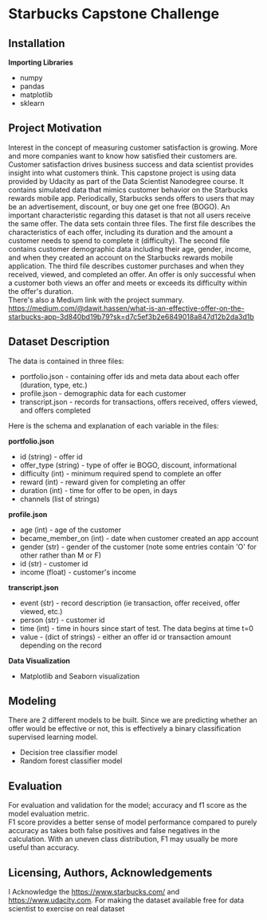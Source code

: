 # Starbucks Capstone Challenge

## Installation
**Importing Libraries**</br>
* numpy
* pandas
* matplotlib
* sklearn
## Project Motivation
Interest in the concept of measuring customer satisfaction is growing. More and more companies want to know how satisfied their customers are. Customer satisfaction drives business success and data scientist provides insight into what customers think. This capstone project is using data provided by Udacity as part of the Data Scientist Nanodegree course. It contains simulated data that mimics customer behavior on the Starbucks rewards mobile app. Periodically, Starbucks sends offers to users that may be an advertisement, discount, or buy one get one free (BOGO). An important characteristic regarding this dataset is that not all users receive the same offer.
The data sets contain three files. The first file describes the characteristics of each offer, including its duration and the amount a customer needs to spend to complete it (difficulty). The second file contains customer demographic data including their age, gender, income, and when they created an account on the Starbucks rewards mobile application. The third file describes customer purchases and when they received, viewed, and completed an offer. An offer is only successful when a customer both views an offer and meets or exceeds its difficulty within the offer's duration.</br> There's also a Medium link with the project summary. https://medium.com/@dawit.hassen/what-is-an-effective-offer-on-the-starbucks-app-3d840bd19b79?sk=d7c5ef3b2e6849018a847d12b2da3d1b
## Dataset Description 
The data is contained in three files:

* portfolio.json - containing offer ids and meta data about each offer (duration, type, etc.)
* profile.json - demographic data for each customer
* transcript.json - records for transactions, offers received, offers viewed, and offers completed

Here is the schema and explanation of each variable in the files:

**portfolio.json**
* id (string) - offer id
* offer_type (string) - type of offer ie BOGO, discount, informational
* difficulty (int) - minimum required spend to complete an offer
* reward (int) - reward given for completing an offer
* duration (int) - time for offer to be open, in days
* channels (list of strings)

**profile.json**
* age (int) - age of the customer 
* became_member_on (int) - date when customer created an app account
* gender (str) - gender of the customer (note some entries contain 'O' for other rather than M or F)
* id (str) - customer id
* income (float) - customer's income

**transcript.json**
* event (str) - record description (ie transaction, offer received, offer viewed, etc.)
* person (str) - customer id
* time (int) - time in hours since start of test. The data begins at time t=0
* value - (dict of strings) - either an offer id or transaction amount depending on the record

**Data Visualization**</br>
* Matplotlib and Seaborn visualization </br>
## Modeling 
There are 2 different models to be built. Since we are predicting whether an offer would be effective or not, this is effectively a binary classification supervised learning model. </br>
* Decision tree classifier model
* Random forest classifier model

## Evaluation
For evaluation and validation for the model; accuracy and f1 score as the model evaluation metric.</br> F1 score provides a better sense of model performance compared to purely accuracy as takes both false positives and false negatives in the calculation. With an uneven class distribution, F1 may usually be more useful than accuracy.

## Licensing, Authors, Acknowledgements
  I Acknowledge the https://www.starbucks.com/ and https://www.udacity.com. For making the dataset available free for data scientist to exercise on real dataset
